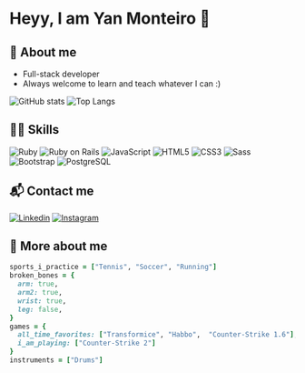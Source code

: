 # Heyy, I am Yan Monteiro 👋

## 🧙  About me
- Full-stack developer
- Always welcome to learn and teach whatever I can :)

![GitHub stats](https://github-readme-stats.vercel.app/api?username=yan-monteiro&show_icons=true&bg_color=00000000)
![Top Langs](https://github-readme-stats.vercel.app/api/top-langs/?username=yan-monteiro&layout=compact)

## 🧑‍💻 Skills

![Ruby](https://img.shields.io/badge/Ruby-CC342D?style=for-the-badge&logo=ruby&logoColor=white)
![Ruby on Rails](https://img.shields.io/badge/Ruby_on_Rails-CC0000?style=for-the-badge&logo=ruby-on-rails&logoColor=white)
![JavaScript](https://img.shields.io/badge/JavaScript-323330?style=for-the-badge&logo=javascript&logoColor=F7DF1E)
![HTML5](https://img.shields.io/badge/HTML5-E34F26?style=for-the-badge&logo=html5&logoColor=white)
![CSS3](https://img.shields.io/badge/CSS3-1572B6?style=for-the-badge&logo=css3&logoColor=white)
![Sass](https://img.shields.io/badge/Sass-CC6699?style=for-the-badge&logo=sass&logoColor=white)
![Bootstrap](https://img.shields.io/badge/Bootstrap-563D7C?style=for-the-badge&logo=bootstrap&logoColor=white)
![PostgreSQL](https://img.shields.io/badge/PostgreSQL-316192?style=for-the-badge&logo=postgresql&logoColor=white)


## 📬 Contact me

[![Linkedin](https://img.shields.io/badge/LinkedIn-0077B5?style=for-the-badge&logo=linkedin&logoColor=white)](https://www.linkedin.com/in/yanmonteiro/)
[![Instagram](https://img.shields.io/badge/Instagram-E4405F?style=for-the-badge&logo=instagram&logoColor=white)](https://instagram.com/_yanmonteiro_)


## 🥁 More about me

```ruby
sports_i_practice = ["Tennis", "Soccer", "Running"]
broken_bones = {
  arm: true, 
  arm2: true,
  wrist: true,
  leg: false,
}
games = {
  all_time_favorites: ["Transformice", "Habbo",  "Counter-Strike 1.6"],
  i_am_playing: ["Counter-Strike 2"]
}
instruments = ["Drums"]
```
